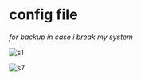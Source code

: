 # config file
_for backup in case i break my system_

![s1](https://github.com/user-attachments/assets/db8c4b83-5ecd-4d2e-aa2e-dd350b0822c3)

![s7](https://github.com/user-attachments/assets/91abc33d-2b87-43b5-940a-a0dc65f3ec55)
